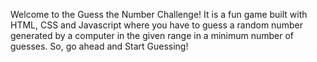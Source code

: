 Welcome to the Guess the Number Challenge!  It is a fun game built with HTML, CSS and Javascript where you have to guess a random number generated by a computer in the given range in a minimum number of guesses. So, go ahead and Start Guessing!
